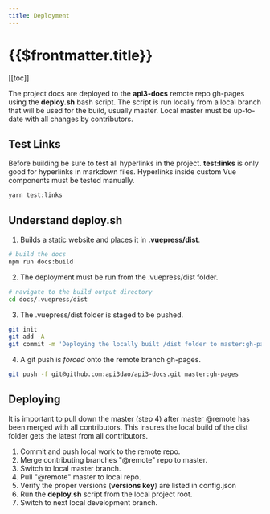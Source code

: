 ```yaml
---
title: Deployment
---
```


# {{$frontmatter.title}}

<TocHeader />
[[toc]]

The project docs are deployed to the **api3-docs** remote repo gh-pages using the **deploy.sh** bash script. The script is run locally from a local branch that will be used for the build, usually master. Local master must be up-to-date with all changes by contributors.

## Test Links

Before building be sure to test all hyperlinks in the project. **test:links** is only good for hyperlinks in markdown files. Hyperlinks inside custom Vue components must be tested manually.

```bash
yarn test:links
```

## Understand deploy.sh

1. Builds a static website and places it in **.vuepress/dist**.

```bash
# build the docs
npm run docs:build
```

2. The deployment must be run from the .vuepress/dist folder.

```bash
# navigate to the build output directory
cd docs/.vuepress/dist
```

3. The .vuepress/dist folder is staged to be pushed.

```bash
git init
git add -A
git commit -m 'Deploying the locally built /dist folder to master:gh-pages as its own commit history.'
```

4. A git push is *forced* onto the remote branch gh-pages.

```bash
git push -f git@github.com:api3dao/api3-docs.git master:gh-pages
```

## Deploying

It is important to pull down the master (step 4) after master @remote has been merged with all contributors. This insures the local build of the dist folder gets the latest from all contributors.

1. Commit and push local work to the remote repo.
1. Merge contributing branches "@remote" repo to master.
1. Switch to local master branch.
1. Pull "@remote" master to local repo.
1. Verify the proper versions (**versions key**) are listed in config.json
1. Run the **deploy.sh** script from the local project root.
1. Switch to next local development branch.
